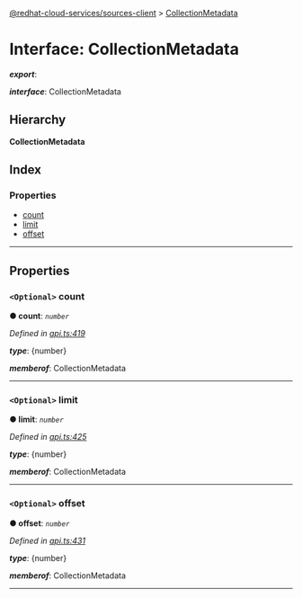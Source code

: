 [@redhat-cloud-services/sources-client](../README.md) > [CollectionMetadata](../interfaces/collectionmetadata.md)

# Interface: CollectionMetadata

*__export__*: 

*__interface__*: CollectionMetadata

## Hierarchy

**CollectionMetadata**

## Index

### Properties

* [count](collectionmetadata.md#count)
* [limit](collectionmetadata.md#limit)
* [offset](collectionmetadata.md#offset)

---

## Properties

<a id="count"></a>

### `<Optional>` count

**● count**: *`number`*

*Defined in [api.ts:419](https://github.com/RedHatInsights/javascript-clients/blob/master/packages/sources/api.ts#L419)*

*__type__*: {number}

*__memberof__*: CollectionMetadata

___
<a id="limit"></a>

### `<Optional>` limit

**● limit**: *`number`*

*Defined in [api.ts:425](https://github.com/RedHatInsights/javascript-clients/blob/master/packages/sources/api.ts#L425)*

*__type__*: {number}

*__memberof__*: CollectionMetadata

___
<a id="offset"></a>

### `<Optional>` offset

**● offset**: *`number`*

*Defined in [api.ts:431](https://github.com/RedHatInsights/javascript-clients/blob/master/packages/sources/api.ts#L431)*

*__type__*: {number}

*__memberof__*: CollectionMetadata

___


